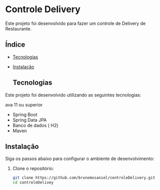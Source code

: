 # Controle Delivery
Este projeto foi desenvolvido para fazer um controle de Delivery de Restaurante.

## Índice

- [Tecnologias](#tecnologias)
- [Instalação](#instalação)

  ## Tecnologias

Este projeto foi desenvolvido utilizando as seguintes tecnologias:

ava 11 ou superior
- Spring Boot
- Spring Data JPA
- Banco de dados ( H2)
- Maven

## Instalação

Siga os passos abaixo para configurar o ambiente de desenvolvimento:

1. Clone o repositório:
   ```bash
   git clone https://github.com/brunomosaniel/controleDelivery.git
   cd controleDelivey


  
